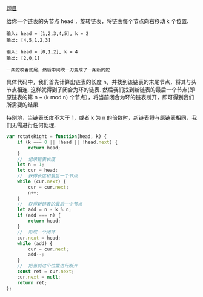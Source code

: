 [题目](https://leetcode.cn/leetbook/read/linked-list/f00a2/)

给你一个链表的头节点 head ，旋转链表，将链表每个节点向右移动 k 个位置. 

```
输入: head = [1,2,3,4,5], k = 2
输出: [4,5,1,2,3]

输入: head = [0,1,2], k = 4
输出: [2,0,1]
```

`一条蛇咬着蛇尾，然后中间砍一刀变成了一条新的蛇`

具体代码中，我们首先计算出链表的长度 n，并找到该链表的末尾节点，将其与头节点相连. 这样就得到了闭合为环的链表. 然后我们找到新链表的最后一个节点(即原链表的第 n − (k mod n) 个节点），将当前闭合为环的链表断开，即可得到我们所需要的结果. 

特别地，当链表长度不大于 1，或者 k 为 n 的倍数时，新链表将与原链表相同，我们无需进行任何处理. 

```js
var rotateRight = function(head, k) {
    if (k === 0 || !head || !head.next) {
        return head;
    }
    //  记录链表长度
    let n = 1;
    let cur = head;
    //  获得长度和最后一个节点
    while (cur.next) {
        cur = cur.next;
        n++;
    }
    //  获得新链表的最后一个节点
    let add = n - k % n;
    if (add === n) {
        return head;
    }
    //  形成一个闭环
    cur.next = head;
    while (add) {
        cur = cur.next;
        add--;
    }
    //  把当前这个位置进行断开
    const ret = cur.next;
    cur.next = null;
    return ret;
};

```